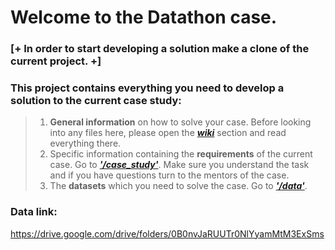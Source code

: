 # Welcome to the **Datathon** case.

### [+ In order to start developing a solution make a clone of the current project. +]


### This project contains everything you need to develop a solution to the current case study:

> 1. **General information** on how to solve your case. Before looking into any files here, please open the  [**_wiki_**](https://gitlab.com/datasciencesociety/case_receiptbank/wikis/home) section and read everything there.   
> 2. Specific information containing the **requirements** of the current case. Go to [**_'/case_study'_**](./case_study). Make sure you understand the task and if you have questions turn to the mentors of the case.   
> 3. The **datasets** which you need to solve the case. Go to [**_'/data'_**](./data).   


### Data link:

https://drive.google.com/drive/folders/0B0nvJaRUUTr0NlYyamMtM3ExSms
